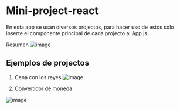 # Mini-project-react

En esta app se usan diversos projectos, para hacer uso de estos solo inserte el componente principal de cada projecto al App.js 

Resumen 
![image](https://github.com/EmelyTarazonaPerez/mini-project-react/assets/122141594/c3f97be8-4aac-432e-95c0-a4d9e1924be2)


## Ejemplos de projectos 
1. Cena con los reyes
![image](https://github.com/EmelyTarazonaPerez/mini-project-react/assets/122141594/4211599c-852d-4f4b-b8f7-200b87fde407)

2. Convertidor de moneda
   
![image](https://github.com/EmelyTarazonaPerez/mini-project-react/assets/122141594/9e5a89af-4c58-4f5f-8602-e65f05097e28)
